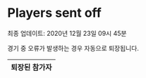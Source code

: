# Players sent off
최종 업데이트: 2020년 12월 23일 09시 45분


경기 중 오류가 발생하는 경우 자동으로 퇴장됩니다.


| 퇴장된 참가자 |
|:---:|